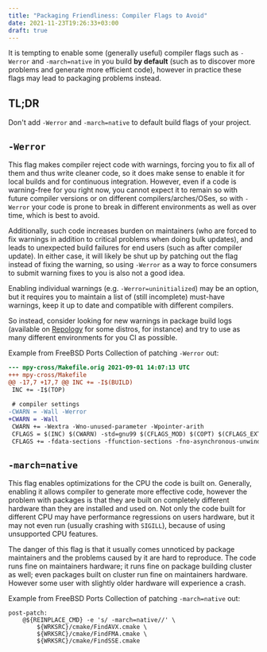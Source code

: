 ```yaml
---
title: "Packaging Friendliness: Compiler Flags to Avoid"
date: 2021-11-23T19:26:33+03:00
draft: true
---
```


It is tempting to enable some (generally useful) compiler flags
such as `-Werror` and `-march=native` in you build **by default**
(such as to discover more problems and generate more efficient
code), however in practice these flags may lead to packaging problems
instead.

<!--more-->

## TL;DR

Don't add `-Werror` and `-march=native` to default build flags of
your project.

## `-Werror`

This flag makes compiler reject code with warnings, forcing you to
fix all of them and thus write cleaner code, so it does make sense
to enable it for local builds and for continuous integration. However,
even if a code is warning-free for you right now, you cannot expect
it to remain so with future compiler versions or on different
compilers/arches/OSes, so with `-Werror` your code is prone to break
in different environments as well as over time, which is best to avoid.

Additionally, such code increases burden on maintainers (who are
forced to fix warnings in addition to critical problems when doing
bulk updates), and leads to unexpected build failures for end users
(such as after compiler update). In either case, it will likely be
shut up by patching out the flag instead of fixing the warning, so
using `-Werror` as a way to force consumers to submit warning fixes
to you is also not a good idea.

Enabling individual warnings (e.g. `-Werror=uninitialized`) may be
an option, but it requires you to maintain a list of (still incomplete)
must-have warnings, keep it up to date and compatible with different
compilers.

So instead, consider looking for new warnings in package build logs
(available on [Repology](https://repology.org/) for some distros,
for instance) and try to use as many different environments for you
CI as possible.

Example from FreeBSD Ports Collection of patching `-Werror` out:

```patch
--- mpy-cross/Makefile.orig	2021-09-01 14:07:13 UTC
+++ mpy-cross/Makefile
@@ -17,7 +17,7 @@ INC += -I$(BUILD)
 INC += -I$(TOP)
 
 # compiler settings
-CWARN = -Wall -Werror
+CWARN = -Wall
 CWARN += -Wextra -Wno-unused-parameter -Wpointer-arith
 CFLAGS = $(INC) $(CWARN) -std=gnu99 $(CFLAGS_MOD) $(COPT) $(CFLAGS_EXTRA)
 CFLAGS += -fdata-sections -ffunction-sections -fno-asynchronous-unwind-tables
```

## `-march=native`

This flag enables optimizations for the CPU the code is built on.
Generally, enabling it allows compiler to generate more effective
code, however the problem with packages is that they are built on
completely different hardware than they are installed and used on.
Not only the code built for different CPU may have performance
regressions on users hardware, but it may not even run (usually
crashing with `SIGILL`), because of using unsupported CPU features.

The danger of this flag is that it usually comes unnoticed by package
maintainers and the problems caused by it are hard to reproduce.
The code runs fine on maintainers hardware; it runs fine on package
building cluster as well; even packages built on cluster run fine
on maintainers hardware. However some user with slightly older
hardware will experience a crash.

Example from FreeBSD Ports Collection of patching `-march=native` out:

```make
post-patch:
	@${REINPLACE_CMD} -e 's/ -march=native//' \
		${WRKSRC}/cmake/FindAVX.cmake \
		${WRKSRC}/cmake/FindFMA.cmake \
		${WRKSRC}/cmake/FindSSE.cmake
```
